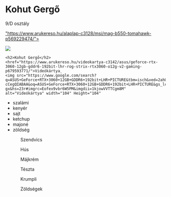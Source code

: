 <html>
<title></title>
<html lang="en">
<head>
    <meta charset="UTF-8">
    <meta http-equiv="X-UA-Compatible" content="IE=edge">
    <meta name="viewport" content="width=device-width, initial-scale=1.0">
    <title>Ez az én oldalam</title>
</head>
<body>

<h1>Kohut Gergő</h1>
<p>9/D osztály</p>
<a href="alaplap"> <p>"https://www.arukereso.hu/alaplap-c3128/msi/mag-b550-tomahawk-p569229474/"> </p>
<img src="https://p1.akcdn.net/full/622703856.msi-b450-tomahawk-max.jpg">
</a>


    <h2>Kohut Gergő</h2>
    <href="https://www.arukereso.hu/videokartya-c3142/asus/geforce-rtx-3060-12gb-gddr6-192bit-lhr-rog-strix-rtx3060-o12g-v2-gaming-p679593771/">Videókártya˛
    <img src="https://www.google.com/search?q=ASUS+GeForce+RTX+3060+12GB+GDDR6+192bit+LHR+PICTURE&tbm=isch&ved=2ahUKEwid44qorIn0AhUihf0HHSeMCqUQ2-cCegQIABAA&oq=ASUS+GeForce+RTX+3060+12GB+GDDR6+192bit+LHR+PICTURE&gs_lcp=CgNpbWcQAzoECAAQGFCLA1ipGmDqG2gAcAB4AIABpgGIAfIIkgEDMC45mAEAoAEBqgELZ3dzLXdpei1pbWfAAQE&sclient=img&ei=wmWJYZ36PKKK9u8Pp5iqqAo&bih=657&biw=1359&client=opera-gx&hs=23r#imgrc=Eofex9vbr6W5PM&imgdii=1kjowVVTTCgm8M" alt="Videókártya" width="104" Height="104"
</a>
</a href="www.facebook.com">
</a>
<ul>
<li>szalámi</li>
<li>kenyér</li>
<li>sajt</li>
<li>ketchup</li>
<li>majoné</li>
<li>zöldség</li>
</ul>
<ul>
<ol>Szendvics</ol>
<ol>Hús</ol>
<ol>Májkrém </ol>
<ol>Tészta</ol>
<ol>Krumpli</ol>
<ol>Zöldségek</ol>
</ul>
</body>
</html>
